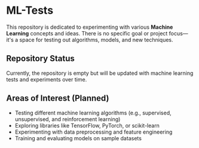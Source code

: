 # ML-Tests

This repository is dedicated to experimenting with various **Machine Learning** concepts and ideas. There is no specific goal or project focus—it's a space for testing out algorithms, models, and new techniques.

## Repository Status

Currently, the repository is empty but will be updated with machine learning tests and experiments over time.

## Areas of Interest (Planned)

- Testing different machine learning algorithms (e.g., supervised, unsupervised, and reinforcement learning)
- Exploring libraries like TensorFlow, PyTorch, or scikit-learn
- Experimenting with data preprocessing and feature engineering
- Training and evaluating models on sample datasets
